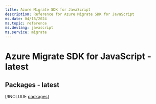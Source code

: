```yaml
---
title: Azure Migrate SDK for JavaScript
description: Reference for Azure Migrate SDK for JavaScript
ms.date: 04/16/2024
ms.topic: reference
ms.devlang: javascript
ms.service: migrate
---
```

# Azure Migrate SDK for JavaScript - latest
## Packages - latest
[!INCLUDE [packages](migrate-index.md)]
